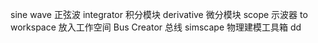 sine wave 正弦波
integrator  积分模块
derivative 微分模块
scope 示波器
to workspace 放入工作空间
Bus Creator 总线
simscape 物理建模工具箱
dd